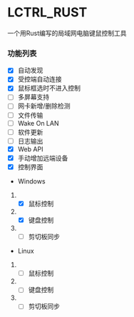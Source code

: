 # LCTRL_RUST
一个用Rust编写的局域网电脑键鼠控制工具

### 功能列表
- [x] 自动发现
- [x] 受控端自动连接
- [x] 鼠标框选时不进入控制
- [ ] 多屏幕支持
- [ ] 网卡新增/删除检测
- [ ] 文件传输
- [ ] Wake On LAN
- [ ] 软件更新
- [ ] 日志输出
- [x] Web API
- [x] 手动增加远端设备
- [x] 控制界面
- Windows
1. - [x] 鼠标控制
2. - [x] 键盘控制
3. - [ ] 剪切板同步
- Linux
1. - [ ] 鼠标控制
2. - [ ] 键盘控制
3. - [ ] 剪切板同步
